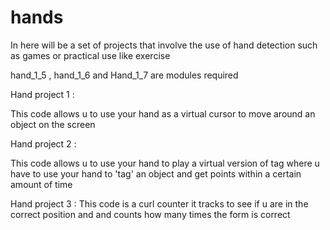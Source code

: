 # hands

In here will be a set of projects that involve the use of hand detection
such as games or practical use like exercise

hand_1_5 , hand_1_6 and Hand_1_7 are modules required 

Hand project 1 :

This code allows u to use your hand as a virtual 
cursor to move around an object on the screen

Hand project 2 :

This code allows u to use your hand to play
a virtual version of tag where u have to 
use your hand to 'tag' an object and get points 
within a certain amount of time

Hand project 3 :
This code is a curl counter it tracks to 
see if u are in the correct position and 
and counts how many times the form is correct
